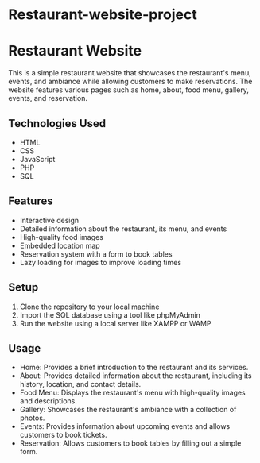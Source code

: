 # Restaurant-website-project
# Restaurant Website

This is a simple restaurant website that showcases the restaurant's menu, events, and ambiance while allowing customers to make reservations. The website features various pages such as home, about, food menu, gallery, events, and reservation.

## Technologies Used

- HTML
- CSS
- JavaScript
- PHP
- SQL

## Features

- Interactive design
- Detailed information about the restaurant, its menu, and events
- High-quality food images
- Embedded location map
- Reservation system with a form to book tables
- Lazy loading for images to improve loading times


## Setup

1. Clone the repository to your local machine
2. Import the SQL database using a tool like phpMyAdmin
3. Run the website using a local server like XAMPP or WAMP

## Usage

- Home: Provides a brief introduction to the restaurant and its services.
- About: Provides detailed information about the restaurant, including its history, location, and contact details.
- Food Menu: Displays the restaurant's menu with high-quality images and  descriptions.
- Gallery: Showcases the restaurant's ambiance with a collection of photos.
- Events: Provides information about upcoming events and allows customers to book tickets.
- Reservation: Allows customers to book tables by filling out a simple form.



